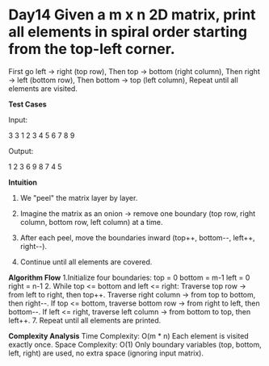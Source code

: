 # Day14 Given a m x n 2D matrix, print all elements in spiral order starting from the top-left corner.
First go left → right (top row),
Then top → bottom (right column),
Then right → left (bottom row),
Then bottom → top (left column),
Repeat until all elements are visited.

**Test Cases**

Input:

3 3
1 2 3
4 5 6
7 8 9

Output:

1 2 3 6 9 8 7 4 5

**Intuition**

1. We "peel" the matrix layer by layer.

2. Imagine the matrix as an onion → remove one boundary (top row, right column, bottom row, left column) at a time.

3. After each peel, move the boundaries inward (top++, bottom--, left++, right--).

4. Continue until all elements are covered.


**Algorithm Flow**
1.Initialize four boundaries:
  top = 0
  bottom = m-1
  left = 0
  right = n-1
2. While top <= bottom and left <= right:
   Traverse top row → from left to right, then top++.
   Traverse right column → from top to bottom, then right--.
   If top <= bottom, traverse bottom row → from right to left, then bottom--.
   If left <= right, traverse left column → from bottom to top, then left++.
7. Repeat until all elements are printed.

**Complexity Analysis**
Time Complexity: O(m * n)  Each element is visited exactly once.
Space Complexity: O(1)
Only boundary variables (top, bottom, left, right) are used, no extra space (ignoring input matrix).

